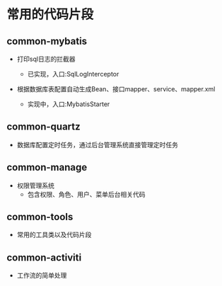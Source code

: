 # 常用的代码片段


## common-mybatis
+ 打印sql日志的拦截器
    - 已实现，入口:SqlLogInterceptor
    
+ 根据数据库表配置自动生成Bean、接口mapper、service、mapper.xml
    - 实现中，入口:MybatisStarter

## common-quartz
+ 数据库配置定时任务，通过后台管理系统直接管理定时任务

## common-manage
+ 权限管理系统
    - 包含权限、角色、用户、菜单后台相关代码

## common-tools
+ 常用的工具类以及代码片段

## common-activiti
+ 工作流的简单处理